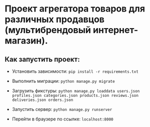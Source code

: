 # Проект агрегатора товаров для различных продавцов (мультибрендовый интернет-магазин).

## Как запустить проект:

- Установить зависимости: `pip install -r requirements.txt`

- Выполнить миграции: `python manage.py migrate`

- Загрузить фикстуры:
`python manage.py loaddata users.json profiles.json categories.json products.json reviews.json deliveries.json orders.json`

- Запустить сервер: `python manage.py runserver`

- Перейти в браузере по ссылке: `localhost:8000`